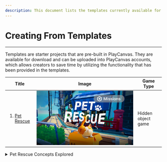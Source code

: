 ```yaml
---
description: This document lists the templates currently available for download.
---
```


# Creating From Templates

***

Templates are starter projects that are pre-built in PlayCanvas. They are available for download and can be uploaded into PlayCanvas accounts, which allows creators to save time by utilizing the functionality that has been provided in the templates.



| Title                                                                                                                                    | Image                                                                   | Game Type          |
| ---------------------------------------------------------------------------------------------------------------------------------------- | ----------------------------------------------------------------------- | ------------------ |
| <ol><li><a href="https://docs.viverse.com/world-decoration/creating-from-templates/pet-rescue-template-project">Pet Rescue</a></li></ol> | <img src="../../.gitbook/assets/image.png" alt="" data-size="original"> | Hidden object game |

<details>

<summary>Pet Rescue Concepts Explored</summary>

* Random Waypoints - script used to  randomize location of objects
* Quest System - creating a quest system that tracks progression when user completes tasks
* Mouse Selection - adding functionality for allowing users to select objects with mouse
* Countdown - creating a 2D user interface used to display numbers counting down prior to game start
* Scoreboard - creating a 2D user interface used to display score and time
* Animations - adding animations to 3D models
* Audio - adding sound effects and music
* Game Over UI - creating a basic 2D user interface with buttons

</details>
